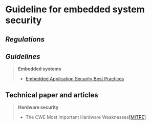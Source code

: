 # Guideline for embedded system security
## ***Regulations***


## ***Guidelines***
> **Embedded systems**
> - [Embedded Application Security Best Practices](https://scriptingxss.gitbook.io/embedded-appsec-best-practices/)


## Technical paper and articles
> **Hardware security**
> - The CWE Most Important Hardware Weaknesses[[MITRE]](https://cwe.mitre.org/scoring/lists/2021_CWE_MIHW.html)

